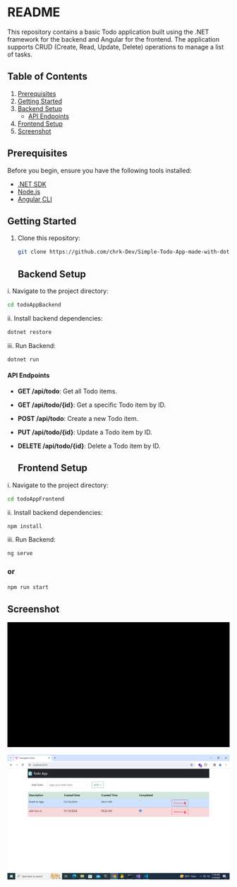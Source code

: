 # README

This repository contains a basic Todo application built using the .NET framework for the backend and Angular for the frontend. The application supports CRUD (Create, Read, Update, Delete) operations to manage a list of tasks.

## Table of Contents
1. [Prerequisites](#prerequisites)
2. [Getting Started](#getting-started)
3. [Backend Setup ](#backend-setup )
    - [API Endpoints](#api-endpoints)
4. [Frontend Setup](#frontend-setup)
5. [Screenshot](#screenshot)


## Prerequisites
Before you begin, ensure you have the following tools installed:
- [.NET SDK](https://dotnet.microsoft.com/download)
- [Node.js](https://nodejs.org/)
- [Angular CLI](https://angular.io/guide/setup-local)

## Getting Started
1. Clone this repository:
   ```bash
   git clone https://github.com/chrk-Dev/Simple-Todo-App-made-with-dotNet-and-Angular.git
      ```

   ##  Backend Setup 

i.  Navigate to the project directory:

   ```bash  
   cd todoAppBackend
```

ii.  Install backend dependencies:
    
```bash  
dotnet restore
```


iii.  Run Backend:
    
    
   ```bash 
dotnet run
 ```
   
   
####  API Endpoints
-   **GET /api/todo**: Get all Todo items.
-   **GET /api/todo/{id}**: Get a specific Todo item by ID.
-   **POST /api/todo**: Create a new Todo item.
-   **PUT /api/todo/{id}**: Update a Todo item by ID.
-   **DELETE /api/todo/{id}**: Delete a Todo item by ID.


    ## Frontend Setup 
i.  Navigate to the project directory:

   ```bash  
   cd todoAppFrontend
```

ii.  Install backend dependencies:
    
```bash  
npm install
```


iii.  Run Backend:
    
    
   ```bash 
ng serve 
 ```
 ### or
   ```bash 
npm run start
 ```


## Screenshot

![Screerecode](/screenshots/recording.gif "a title")

![Screenshot](/screenshots/Screenshot.png "a title")

